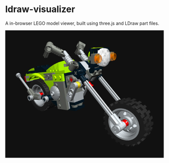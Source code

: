 # ldraw-visualizer
A in-browser LEGO model viewer, built using three.js and LDraw part files.

<img src="motorcyle.png" />
